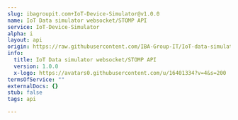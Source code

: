 ```yaml
---
slug: ibagroupit.com+IoT-Device-Simulator@v1.0.0
name: IoT Data simulator websocket/STOMP API
service: IoT-Device-Simulator
alpha: i
layout: api
origin: https://raw.githubusercontent.com/IBA-Group-IT/IoT-data-simulator/master/services/src/main/resources/asyncapi.yaml
info:
  title: IoT Data simulator websocket/STOMP API
  version: 1.0.0
  x-logo: https://avatars0.githubusercontent.com/u/16401334?v=4&s=200
termsOfService: ""
externalDocs: {}
stub: false
tags: api

---
```


